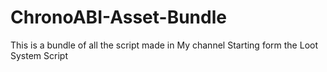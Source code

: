 # ChronoABI-Asset-Bundle
 This is a bundle of all the script made in My channel Starting form the Loot System Script
